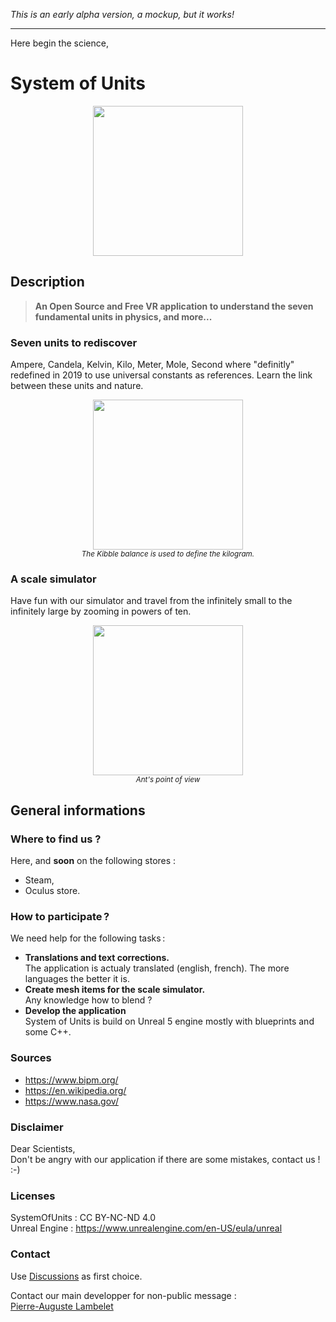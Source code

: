 _This is an early alpha version, a mockup, but it works!_
***
Here begin the science,
# System of Units
<p align="center">
<img src="https://sou.lambelet.net/img/SI-Units.png" width="240">
<p>

## Description

> **An Open Source and Free VR application to understand the seven fundamental units in physics, and more...**

### Seven units to rediscover
Ampere, Candela, Kelvin, Kilo, Meter, Mole, Second where "definitly" redefined in 2019 to use universal constants as references. Learn the link between these units and nature.

<p align="center">
<img src="https://sou.lambelet.net/img/kibble.png" width="240"><br>
<sub><i>The Kibble balance is used to define the kilogram.</i></sub>
<p>

### A scale simulator
Have fun with our simulator and travel from the infinitely small to the infinitely large by zooming in powers of ten.

<p align="center">
<img src="https://sou.lambelet.net/img/Ant-basketball.jpeg" width="240"><br>
<sub><i>Ant's point of view</i></sub>
</p>


## General informations


### Where to find us ?
Here, and **soon** on the following stores :
* Steam,
* Oculus store.


### How to participate ?
We need help for the following tasks :
* **Translations and text corrections.**<br>The application is actualy translated (english, french). The more languages the better it is.
* **Create mesh items for the scale simulator.**<br>Any knowledge how to blend ?
* **Develop the application**<br>System of Units is build on Unreal 5 engine mostly with blueprints and some C++.


### Sources
* https://www.bipm.org/
* https://en.wikipedia.org/
* https://www.nasa.gov/



### Disclaimer
Dear Scientists,<br>
Don't be angry with our application if there are some mistakes, contact us !
:-)



### Licenses
SystemOfUnits : CC BY-NC-ND 4.0<br>
Unreal Engine : https://www.unrealengine.com/en-US/eula/unreal



### Contact
Use <a href="https://github.com/pierre-auguste/system-of-units/discussions">Discussions</a> as first choice.

Contact our main developper for non-public message :<br>
<a href="mailto:pierre-auguste@lambelet.net">Pierre-Auguste Lambelet</a>

